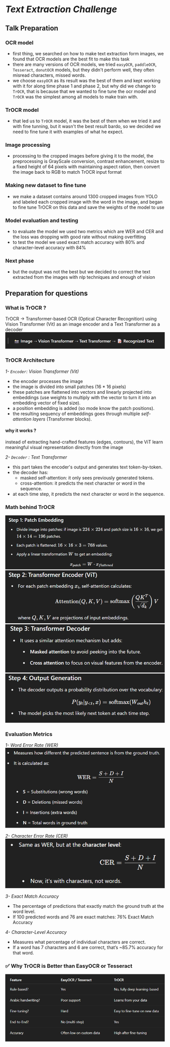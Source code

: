 # _Text Extraction Challenge_

<!-- ## Required

OCR experiments: EasyOCR, Tesseract, and final fine-tuned TrOCR.
talk about the result of the model and know the metrics and what does it represent, and the split size of data, rehearse the poster -->

## Talk Preparation

### OCR model

- first thing, we searched on how to make text extraction form images, we found that OCR models are the best fit to make this task
- there are many versions of OCR models, we tried `easyOCR`, `paddleOCR`, `Tesseract`, `donutOCR` models, but they didn't perform well, they often misread characters, missed words.
- we choose `easyOCR` as its result was the best of them and kept working with it for along time phase 1 and phase 2, but why did we change to `TrOCR`, that is because that we wanted to fine tune the ocr model and `TrOCR` was the simplest among all models to make train with.

### TrOCR model

- that led us to `TrOCR` model, it was the best of them when we tried it and with fine tunning, but it wasn't the best result bardo, so we decided we need to fine tune it with examples of what he expect.

### Image processing

- processing to the cropped images before giving it to the model, the preprocessing is GrayScale conversion, contrast enhancement, resize to a fixed height of 64 pixels with maintaining aspect ration, then convert the image back to RGB to match TrOCR input format

### Making new dataset to fine tune

- we make a dataset contains around 1300 cropped images from YOLO and labeled each cropped image with the word in the image, and began to fine tune TrOCR on this data and save the weights of the model to use

### Model evaluation and testing

- to evaluate the model we used two metrics which are WER and CER and the loss was dropping with good rate without making overfitting
- to test the model we used exact match accuracy with 80% and character-level accuracy with 84%

### Next phase

- but the output was not the best but we decided to correct the text extracted from the images with nlp techniques and enough of vision

## Preparation for questions

### What is TrOCR ?

TrOCR -> Transformer-based OCR (Optical Character Recognition) using Vision Transformer (Vit) as an image encoder and a Text Transformer as a decoder
![alt text](image.png)

### TrOCR Architecture

_1- `Encoder`: Vision Transformer (Vit)_

- the encoder processes the image
- the image is divided into small patches (16 \* 16 pixels)
- these patches are flattened into vectors and linearly projected into embeddings (use weights to multiply with the vector to turn it into an embedding vector of fixed size).
- a position embedding is added (so mode know the patch positions).
- the resulting sequency of embeddings goes through multiple _self-attention layers_ (Transformer blocks).

#### why it works ?

instead of extracting hand-crafted features (edges, contours), the ViT learn meaningful visual representation directly from the image

_2- `Decoder` : Text Transformer_

- this part takes the encoder's output and generates text token-by-token.
- the decoder has:
  - masked self-attention: it only sees previously generated tokens.
  - cross-attention: it predicts the next character or word in the sequence.
- at each time step, it predicts the next character or word in the sequence.

### Math behind TrOCR

![alt text](image-1.png)
![alt text](image-2.png)
![alt text](image-3.png)
![alt text](image-4.png)

### Evaluation Metrics

_1- Word Error Rate (WER)_
![alt text](image-5.png)

_2- Character Error Rate (CER)_
![alt text](image-6.png)

_3- Exact Match Accuracy_

- The percentage of predictions that exactly match the ground truth at the word level.
- If 100 predicted words and 76 are exact matches: 76% Exact Match Accuracy

_4- Character-Level Accuracy_

- Measures what percentage of individual characters are correct.
- If a word has 7 characters and 6 are correct, that’s ~85.7% accuracy for that word.

### ✅ Why TrOCR is Better than EasyOCR or Tesseract

![alt text](image-7.png)
